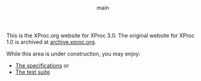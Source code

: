 <pubmeta>
<header>main</header>
<title>XProc.org</title>
</pubmeta>

This is the XProc.org website for XProc 3.0. The original website for
XProc 1.0 is archived at [archive.xproc.org](https://archive.xproc.org).

While this area is under construction, you may enjoy:

* [The specifications](https://spec.xproc.org/) or
* [The test suite](https://test-suite.xproc.org/)



